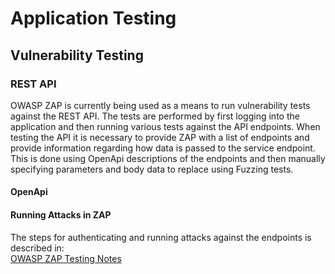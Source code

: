 # Application Testing

## Vulnerability Testing

### REST API 
OWASP ZAP is currently being used as a means to run vulnerability tests against the REST API.  The tests are performed
by first logging into the application and then running various tests against the API endpoints.  When testing the API 
it is necessary to provide ZAP with a list of endpoints and provide information regarding how data is passed to the 
service endpoint.  This is done using OpenApi descriptions of the endpoints and then manually specifying parameters and
body data to replace using Fuzzing tests.

#### OpenApi

#### Running Attacks in ZAP
The steps for authenticating and running attacks against the endpoints is described in:  
[OWASP ZAP Testing Notes](Rest-Api-Zap-Testing "OWASP ZAP Testing Notes")
